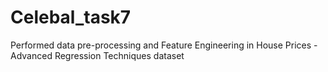# Celebal_task7
Performed data pre-processing and Feature Engineering in House Prices - Advanced Regression Techniques dataset 
